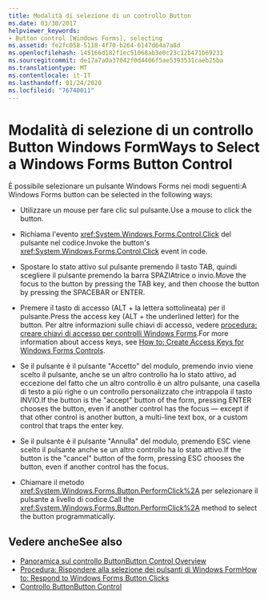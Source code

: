 ```yaml
---
title: Modalità di selezione di un controllo Button
ms.date: 03/30/2017
helpviewer_keywords:
- Button control [Windows Forms], selecting
ms.assetid: fe2fc058-5118-4f70-b264-6147d64a7a8d
ms.openlocfilehash: 145166d182f1ec51068ab3e0c23c12b471b69231
ms.sourcegitcommit: de17a7a0a37042f0d4406f5ae5393531caeb25ba
ms.translationtype: MT
ms.contentlocale: it-IT
ms.lasthandoff: 01/24/2020
ms.locfileid: "76740011"
---
```

# <a name="ways-to-select-a-windows-forms-button-control"></a><span data-ttu-id="556a0-102">Modalità di selezione di un controllo Button Windows Form</span><span class="sxs-lookup"><span data-stu-id="556a0-102">Ways to Select a Windows Forms Button Control</span></span>
<span data-ttu-id="556a0-103">È possibile selezionare un pulsante Windows Forms nei modi seguenti:</span><span class="sxs-lookup"><span data-stu-id="556a0-103">A Windows Forms button can be selected in the following ways:</span></span>  
  
- <span data-ttu-id="556a0-104">Utilizzare un mouse per fare clic sul pulsante.</span><span class="sxs-lookup"><span data-stu-id="556a0-104">Use a mouse to click the button.</span></span>  
  
- <span data-ttu-id="556a0-105">Richiama l'evento <xref:System.Windows.Forms.Control.Click> del pulsante nel codice.</span><span class="sxs-lookup"><span data-stu-id="556a0-105">Invoke the button's <xref:System.Windows.Forms.Control.Click> event in code.</span></span>  
  
- <span data-ttu-id="556a0-106">Spostare lo stato attivo sul pulsante premendo il tasto TAB, quindi scegliere il pulsante premendo la barra SPAZIAtrice o invio.</span><span class="sxs-lookup"><span data-stu-id="556a0-106">Move the focus to the button by pressing the TAB key, and then choose the button by pressing the SPACEBAR or ENTER.</span></span>  
  
- <span data-ttu-id="556a0-107">Premere il tasto di accesso (ALT + la lettera sottolineata) per il pulsante.</span><span class="sxs-lookup"><span data-stu-id="556a0-107">Press the access key (ALT + the underlined letter) for the button.</span></span> <span data-ttu-id="556a0-108">Per altre informazioni sulle chiavi di accesso, vedere [procedura: creare chiavi di accesso per controlli Windows Forms](how-to-create-access-keys-for-windows-forms-controls.md).</span><span class="sxs-lookup"><span data-stu-id="556a0-108">For more information about access keys, see [How to: Create Access Keys for Windows Forms Controls](how-to-create-access-keys-for-windows-forms-controls.md).</span></span>  
  
- <span data-ttu-id="556a0-109">Se il pulsante è il pulsante "Accetto" del modulo, premendo invio viene scelto il pulsante, anche se un altro controllo ha lo stato attivo, ad eccezione del fatto che un altro controllo è un altro pulsante, una casella di testo a più righe o un controllo personalizzato che intrappola il tasto INVIO.</span><span class="sxs-lookup"><span data-stu-id="556a0-109">If the button is the "accept" button of the form, pressing ENTER chooses the button, even if another control has the focus — except if that other control is another button, a multi-line text box, or a custom control that traps the enter key.</span></span>  
  
- <span data-ttu-id="556a0-110">Se il pulsante è il pulsante "Annulla" del modulo, premendo ESC viene scelto il pulsante anche se un altro controllo ha lo stato attivo.</span><span class="sxs-lookup"><span data-stu-id="556a0-110">If the button is the "cancel" button of the form, pressing ESC chooses the button, even if another control has the focus.</span></span>  
  
- <span data-ttu-id="556a0-111">Chiamare il metodo <xref:System.Windows.Forms.Button.PerformClick%2A> per selezionare il pulsante a livello di codice.</span><span class="sxs-lookup"><span data-stu-id="556a0-111">Call the <xref:System.Windows.Forms.Button.PerformClick%2A> method to select the button programmatically.</span></span>  
  
## <a name="see-also"></a><span data-ttu-id="556a0-112">Vedere anche</span><span class="sxs-lookup"><span data-stu-id="556a0-112">See also</span></span>

- [<span data-ttu-id="556a0-113">Panoramica sul controllo Button</span><span class="sxs-lookup"><span data-stu-id="556a0-113">Button Control Overview</span></span>](button-control-overview-windows-forms.md)
- [<span data-ttu-id="556a0-114">Procedura: Rispondere alla selezione dei pulsanti di Windows Form</span><span class="sxs-lookup"><span data-stu-id="556a0-114">How to: Respond to Windows Forms Button Clicks</span></span>](how-to-respond-to-windows-forms-button-clicks.md)
- [<span data-ttu-id="556a0-115">Controllo Button</span><span class="sxs-lookup"><span data-stu-id="556a0-115">Button Control</span></span>](button-control-windows-forms.md)
